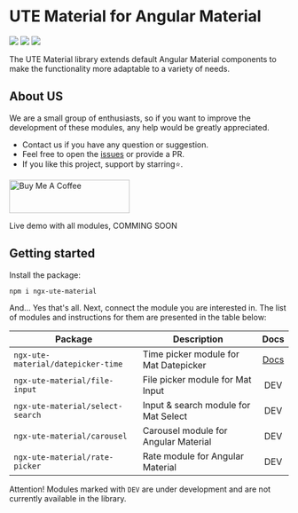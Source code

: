 # UTE Material for Angular Material

[![](https://img.shields.io/badge/npm_package-1.1.0-red)](https://www.npmjs.com/package/ngx-ute-material) [![](https://img.shields.io/badge/license-MIT-blue)](https://en.wikipedia.org/wiki/MIT_License) [![](https://img.shields.io/badge/angular_material-v16--v17-default)](https://www.npmjs.com/package/@angular/material)

The UTE Material library extends default Angular Material components to make the functionality more adaptable to a variety of needs.

## About US

We are a small group of enthusiasts, so if you want to improve the development of these modules, any help would be greatly appreciated.

-   Contact us if you have any question or suggestion.
-   Feel free to open the [issues](https://github.com/under-tree-e/ute-material.ngx/issues) or provide a PR.
-   If you like this project, support by starring⭐.

<a href="https://www.buymeacoffee.com/under.tree.e" target="_blank"><img src="https://cdn.buymeacoffee.com/buttons/v2/default-yellow.png" alt="Buy Me A Coffee" style="height: 60px !important;width: 217px !important;" ></a>

Live demo with all modules, COMMING SOON

## Getting started

Install the package:

```shell
npm i ngx-ute-material
```

And... Yes that's all. Next, connect the module you are interested in. The list of modules and instructions for them are presented in the table below:

| Package                            | Description                           |                                                          Docs                                                          |
| ---------------------------------- | ------------------------------------- | :--------------------------------------------------------------------------------------------------------------------: |
| `ngx-ute-material/datepicker-time` | Time picker module for Mat Datepicker | [Docs](https://github.com/under-tree-e/ute-material.ngx/blob/main/projects/ngx-ute-material/datepicker-time/README.md) |
| `ngx-ute-material/file-input`      | File picker module for Mat Input      |                                                          DEV                                                           |
| `ngx-ute-material/select-search`   | Input & search module for Mat Select  |                                                          DEV                                                           |
| `ngx-ute-material/carousel`        | Carousel module for Angular Material  |                                                          DEV                                                           |
| `ngx-ute-material/rate-picker`     | Rate module for Angular Material      |                                                          DEV                                                           |

Attention!
Modules marked with `DEV` are under development and are not currently available in the library.

